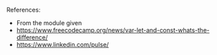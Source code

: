 References:
 - From the module given
 - https://www.freecodecamp.org/news/var-let-and-const-whats-the-difference/
 - https://www.linkedin.com/pulse/
